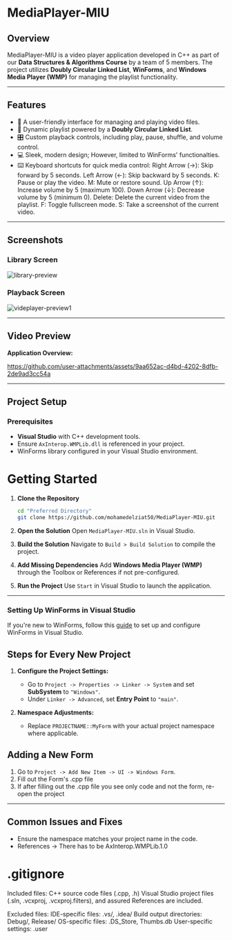 # MediaPlayer-MIU

## Overview

MediaPlayer-MIU is a video player application developed in C++ as part of our **Data Structures & Algorithms Course** by a team of 5 members. The project utilizes **Doubly Circular Linked List**, **WinForms**, and **Windows Media Player (WMP)** for managing the playlist functionality.

---

## Features

- 🎥 A user-friendly interface for managing and playing video files.
- 🔄 Dynamic playlist powered by a **Doubly Circular Linked List**.
- 🎛️ Custom playback controls, including play, pause, shuffle, and volume control.
- 💻 Sleek, modern design; However, limited to WinForms' functionalties.
- ⌨️ Keyboard shortcuts for quick media control:
  Right Arrow (→): Skip forward by 5 seconds.
  Left Arrow (←): Skip backward by 5 seconds.
  K: Pause or play the video.
  M: Mute or restore sound.
  Up Arrow (↑): Increase volume by 5 (maximum 100).
  Down Arrow (↓): Decrease volume by 5 (minimum 0).
  Delete: Delete the current video from the playlist.
  F: Toggle fullscreen mode.
  S: Take a screenshot of the current video.

---

## Screenshots

### Library Screen

![library-preview](https://github.com/user-attachments/assets/23d794a6-d028-4cab-a064-6e5a2bf50154)

### Playback Screen

![videplayer-preview1](https://github.com/user-attachments/assets/ed2c9dfb-7d5e-4e99-8bf1-fd0a4ae0ee99)

---

## Video Preview

 **Application Overview:**


https://github.com/user-attachments/assets/9aa652ac-d4bd-4202-8dfb-2de9ad3cc54a

---

## Project Setup

### Prerequisites

- **Visual Studio** with C++ development tools.
- Ensure `AxInterop.WMPLib.dll` is referenced in your project.
- WinForms library configured in your Visual Studio environment.

# Getting Started

1. **Clone the Repository**

   ```bash
   cd "Preferred Directory"
   git clone https://github.com/mohamedelziat50/MediaPlayer-MIU.git
   ```

2. **Open the Solution**
   Open `MediaPlayer-MIU.sln` in Visual Studio.

3. **Build the Solution**
   Navigate to `Build > Build Solution` to compile the project.

4. **Add Missing Dependencies**
   Add **Windows Media Player (WMP)** through the Toolbox or References if not pre-configured.

5. **Run the Project**
   Use `Start` in Visual Studio to launch the application.

---

### Setting Up WinForms in Visual Studio

If you're new to WinForms, follow this [guide](https://www.youtube.com/watch?v=HcxlYkU8aY0&list=PL2i17lRog5pBe7t9zJdFdugQ6bxgjntJD&index=6) to set up and configure WinForms in Visual Studio.

## Steps for Every New Project

1. **Configure the Project Settings:**

   - Go to `Project -> Properties -> Linker -> System` and set **SubSystem** to `"Windows"`.
   - Under `Linker -> Advanced`, set **Entry Point** to `"main"`.

2. **Namespace Adjustments:**
   - Replace `PROJECTNAME::MyForm` with your actual project namespace where applicable.

## Adding a New Form

1. Go to `Project -> Add New Item -> UI -> Windows Form`.
2. Fill out the Form's .cpp file
3. If after filling out the .cpp file you see only code and not the form, re-open the project

---

## Common Issues and Fixes

- Ensure the namespace matches your project name in the code.
- References -> There has to be AxInterop.WMPLib.1.0

# .gitignore

Included files: C++ source code files (.cpp, .h) Visual Studio project files (.sln, .vcxproj, .vcxproj.filters), and assured References are included.

Excluded files: IDE-specific files: .vs/, .idea/ Build output directories: Debug/, Release/ OS-specific files: .DS_Store, Thumbs.db User-specific settings: .user
